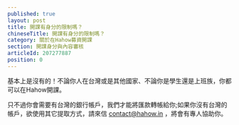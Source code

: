 ```yaml
---
published: true
layout: post
title: 開課有身分的限制嗎？
chineseTitle: 開課有身分的限制嗎？
category: 關於在Hahow募資開課
section: 開課身分與內容審核
articleId: 207277887
position: 0
---
```

基本上是沒有的！不論你人在台灣或是其他國家、不論你是學生還是上班族，你都可以在Hahow開課。

只不過你會需要有台灣的銀行帳戶，我們才能將匯款轉帳給你;如果你沒有台灣的帳戶，欲使用其它提取方式，請來信 contact@hahow.in ，將會有專人協助你。
